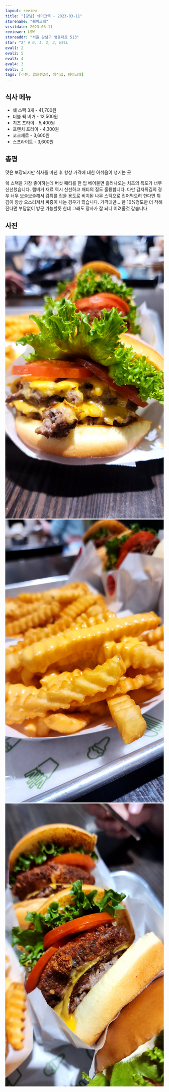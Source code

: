 ```yaml
---
layout: review
title: "[강남] 쉐이크쉑 - 2023-03-11"
storename: "쉐이크쉑"
visitdate: 2023-03-11
reviewer: LSW
storeaddr: "서울 강남구 영동대로 513"
star: "2" # 0, 1, 2, 3, HELL
eval1: 2
eval2: 5
eval3: 4
eval4: 3
eval5: 3
tags: [리뷰, 헬슐랭2점, 양식집, 쉐이크쉑]
---
```


## 식사 메뉴

- 쉑 스택 3개 - 41,700원
- 더블 쉑 버거 - 12,500원
- 치즈 프라이 - 5,400원
- 프렌치 프라이 - 4,300원
- 코크제로 - 3,600원
- 스프라이트 - 3,600원

## 총평

맛은 보장되지만 식사를 마친 후 항상 가격에 대한 아쉬움이 생기는 곳

쉑 스택을 가장 좋아하는데 버섯 패티를 한 입 베어물면 흘러나오는 치즈의 폭포가 너무 신선했습니다. 햄버거 재료 역시 신선하고 패티의 질도 훌륭합니다. 다만 감자튀김의 경우 너무 보슬보슬해서 감튀를 집을 용도로 비치된 나무 스틱으로 집어먹으려 한다면 튀김이 항상 으스러져서 짜증이 나는 경우가 많습니다. 가격대만… 한 10%정도만 더 착해진다면 부담없이 방문 가능할듯 한데 그래도 장사가 잘 되니 어려울것 같습니다

## 사진

![](/img/20230311shakeshack1.jpeg)
![](/img/20230311shakeshack2.jpeg)
![](/img/20230311shakeshack3.jpeg)
